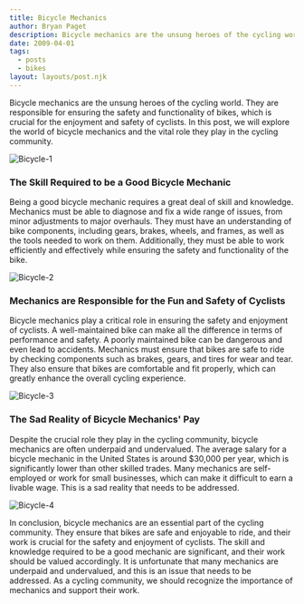 ```yaml
---
title: Bicycle Mechanics
author: Bryan Paget
description: Bicycle mechanics are the unsung heroes of the cycling world. They are responsible for ensuring the safety and functionality of bikes, which is crucial for the enjoyment and safety of cyclists. In this post, we will explore the world of bicycle mechanics and the vital role they play in the cycling community.
date: 2009-04-01
tags:
  - posts
  - bikes
layout: layouts/post.njk
---
```



Bicycle mechanics are the unsung heroes of the cycling world. They are responsible for ensuring the safety and functionality of bikes, which is crucial for the enjoyment and safety of cyclists. In this post, we will explore the world of bicycle mechanics and the vital role they play in the cycling community.

<img src="../img/bicycle-mechanics/bicycle-mechanics-1.jpg" alt="Bicycle-1">

### The Skill Required to be a Good Bicycle Mechanic

Being a good bicycle mechanic requires a great deal of skill and knowledge. Mechanics must be able to diagnose and fix a wide range of issues, from minor adjustments to major overhauls. They must have an understanding of bike components, including gears, brakes, wheels, and frames, as well as the tools needed to work on them. Additionally, they must be able to work efficiently and effectively while ensuring the safety and functionality of the bike.

<img src="../img/bicycle-mechanics/bicycle-mechanics-2.jpg" alt="Bicycle-2">

### Mechanics are Responsible for the Fun and Safety of Cyclists

Bicycle mechanics play a critical role in ensuring the safety and enjoyment of cyclists. A well-maintained bike can make all the difference in terms of performance and safety. A poorly maintained bike can be dangerous and even lead to accidents. Mechanics must ensure that bikes are safe to ride by checking components such as brakes, gears, and tires for wear and tear. They also ensure that bikes are comfortable and fit properly, which can greatly enhance the overall cycling experience.

<img src="../img/bicycle-mechanics/bicycle-mechanics-3.jpg" alt="Bicycle-3">

### The Sad Reality of Bicycle Mechanics' Pay

Despite the crucial role they play in the cycling community, bicycle mechanics are often underpaid and undervalued. The average salary for a bicycle mechanic in the United States is around $30,000 per year, which is significantly lower than other skilled trades. Many mechanics are self-employed or work for small businesses, which can make it difficult to earn a livable wage. This is a sad reality that needs to be addressed.

<img src="../img/bicycle-mechanics/bicycle-mechanics-4.jpg" alt="Bicycle-4">

In conclusion, bicycle mechanics are an essential part of the cycling community. They ensure that bikes are safe and enjoyable to ride, and their work is crucial for the safety and enjoyment of cyclists. The skill and knowledge required to be a good mechanic are significant, and their work should be valued accordingly. It is unfortunate that many mechanics are underpaid and undervalued, and this is an issue that needs to be addressed. As a cycling community, we should recognize the importance of mechanics and support their work.
